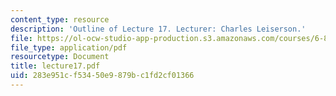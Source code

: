```yaml
---
content_type: resource
description: 'Outline of Lecture 17. Lecturer: Charles Leiserson.'
file: https://ol-ocw-studio-app-production.s3.amazonaws.com/courses/6-895-theory-of-parallel-systems-sma-5509-fall-2003/283e951cf53450e9879bc1fd2cf01366_lecture17.pdf
file_type: application/pdf
resourcetype: Document
title: lecture17.pdf
uid: 283e951c-f534-50e9-879b-c1fd2cf01366
---
```


